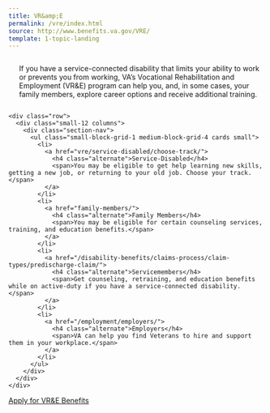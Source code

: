```yaml
---
title: VR&amp;E
permalink: /vre/index.html
source: http://www.benefits.va.gov/VRE/
template: 1-topic-landing
---
```



<div class="main" role="main">
  <div class="section one">
    <div class="primary">
      <div class="row">
        <div class="small-12 columns usa-content" markdown="0">
          <h3> </h3>
          <p>If you have a service-connected disability that limits your ability to work or prevents you from working, VA’s Vocational Rehabilitation and Employment (VR&amp;E) program can help you, and, in some cases, your family members, explore career options and receive additional training. </p>
        </div>
      </div>
    </div>

    <div class="row">
      <div class="small-12 columns">
        <div class="section-nav">
          <ul class="small-block-grid-1 medium-block-grid-4 cards small">
            <li>
              <a href="vre/service-disabled/choose-track/">
                <h4 class="alternate">Service-Disabled</h4>
                <span>You may be eligible to get help learning new skills, getting a new job, or returning to your old job. Choose your track.</span>
              </a>
            </li>
            <li>
              <a href="family-members/">
                <h4 class="alternate">Family Members</h4>
                <span>You may be eligible for certain counseling services, training, and education benefits.</span>
              </a>
            </li>
            <li>
              <a href="/disability-benefits/claims-process/claim-types/predischarge-claim/">
                <h4 class="alternate">Servicemembers</h4>
                <span>Get counseling, retraining, and education benefits while on active-duty if you have a service-connected disability.</span>
              </a>
            </li>
            <li>
              <a href="/employment/employers/">
                <h4 class="alternate">Employers</h4>
                <span>VA can help you find Veterans to hire and support them in your workplace.</span>
              </a>
            </li>
          </ul>
        </div>
      </div>
    </div>
</div>

<div class="section do">
  <div class="row">
    <div class="small-12 columns">
      <div class="actions">
        <a href="/vre/apply-vre/" class="usa-button-primary va-button-primary usa-button-big">Apply for VR&E Benefits</a>
      </div>
    </div>
  </div>
</div> 
